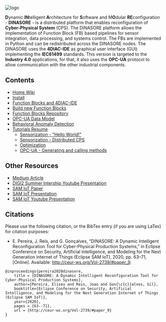 ![logo](https://github.com/DIGI2-FEUP/dinasore/wiki/images/logo.png)


**D**ynamic **IN**telligent **A**rchitecture for **S**oftware and M**O**dular **RE**configuration - **DINASORE** - is a distributed platform that enables reconfiguration of **Cyber-Physical System** (CPS). The DINASORE platform allows the implementation of Function Block (FB) based pipelines for sensor integration, data processing, and systems control. The FBs are implemented in Python and can be redistributed across the DINASORE nodes. The DINASORE uses the **4DIAC-IDE** as graphical user interface (GUI) implementing the **IEC61499** standards. This version is targeted to the **Industry 4.0** applications, for that, it also uses the **OPC-UA** protocol to allow communication with the other industrial components.

## Contents

* [Home Wiki](https://github.com/DIGI2-FEUP/dinasore/wiki)
* [Install](https://github.com/DIGI2-FEUP/dinasore/wiki/1.-Install)
* [Function Blocks and 4DIAC-IDE](https://github.com/DIGI2-FEUP/dinasore/wiki/2.-Function-Blocks-and-4DIAC)
* [Build new Function Blocks](https://github.com/DIGI2-FEUP/dinasore/wiki/2.1.-Build-new-Function-Blocks)
* [Function Blocks Repository](https://github.com/DIGI2-FEUP/dinasore_function_blocks)
* [OPC-UA Data Model](https://github.com/DIGI2-FEUP/dinasore/wiki/2.3.-OPC-UA-Data-Model)
* [Behavioral Anomaly Detection](https://github.com/DIGI2-FEUP/dinasore/wiki/2.2.-Behavioral-Anomaly-Detection-functionality)
* [Tutorials Resume](https://github.com/DIGI2-FEUP/dinasore/wiki/3.-Tutorials-Resume)
  * [Sensorization - "Hello World!"](https://github.com/DIGI2-FEUP/dinasore/wiki/3.1.-Hands-On:-Sensorization-"Hello-World!")
  * [Sensorization - Distributed CPS](https://github.com/DIGI2-FEUP/dinasore/wiki/3.2.-Hands-On:-Distributed-Sensorization)
  * [Optimization](https://github.com/DIGI2-FEUP/dinasore/wiki/3.3.-Hands-On:-Optimization)
  * [OPC-UA - Generating and calling methods](https://github.com/DIGI2-FEUP/dinasore/wiki/3.4.-Hands-On:-OPC-UA-Generating-and-calling-methods)

<!---
## Features
- [x] Communication between the DINASORE and the 4DIAC-IDE 
- [x] Encapsulation of a function block inside the DINASORE
- [x] Execution of multiple function blocks inside the DINASORE
- [x] Distributed execution of a configuration across the network
- [x] Monitoring of all function blocks using the watch option at the 4DIAC-IDE
- [x] Remote stop of a configuration that is running
- [x] Docker integration
- [x] Opc-Ua integration
- [x] Configuration storage
- [x] Test with complex variables (lists, arrays, methods (strings))
 -->

## Other Resources

* [Medium Article](https://medium.com/@jrffmatias/dinasore-a-tool-for-distributed-function-block-based-systems-f2613a37e1ca)
* [DIGI2 Summer Intership Youtube Presentation](https://www.youtube.com/watch?v=OXgMPQflZSA&t=45s)
* [SAM IoT Paper](http://ceur-ws.org/Vol-2739/paper_9.pdf)
* [SAM IoT Presentation](https://events.eclipse.org/2020/sam-iot/presentations/M1-Presentation.pdf)
* [SAM IoT Youtube Presentation](https://www.youtube.com/watch?v=wiOu3vu0_tk)

## Citations

Please use the following citation, or the BibTex entry (if you are using LaTex) for citation purposes:

- E. Pereira, J. Reis, and G. Gonçalves, “DINASORE: A Dynamic Intelligent Reconfiguration Tool for Cyber-Physical Production Systems,” in Eclipse Conference on Security, Artificial Intelligence, and Modeling for the Next Generation Internet of Things (Eclipse SAM IoT), 2020, pp. 63–71, [Online]. Available: http://ceur-ws.org/Vol-2739/#paper_9.

```
@inproceedings{pereira2020dinasore,
    title = {DINASORE: A Dynamic Intelligent Reconfiguration Tool for Cyber-Physical Production Systems},
    author={Pereira, Eliseu and Reis, Joao and Gon{\c{c}}alves, Gil},
    booktitle={Eclipse Conference on Security, Artificial Intelligence, and Modeling for the Next Generation Internet of Things (Eclipse SAM IoT)},
    year={2020},
    pages = {63--71},
    url = {http://ceur-ws.org/Vol-2739/#paper_9}
}
```
